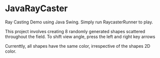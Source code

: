 # JavaRayCaster
Ray Casting Demo using Java Swing. Simply run RaycasterRunner to play.

This project involves creating 8 randomly generated shapes scattered throughout the field. To shift view angle, press the left and right key arrows

Currenttly, all shapes have the same color, irrespective of the shapes 2D color.
